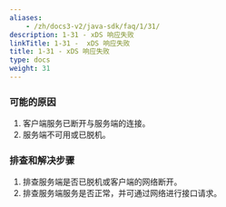 ```yaml
---
aliases:
    - /zh/docs3-v2/java-sdk/faq/1/31/
description: 1-31 - xDS 响应失败
linkTitle: 1-31 -  xDS 响应失败
title: 1-31 - xDS 响应失败
type: docs
weight: 31
---
```



### 可能的原因

1. 客户端服务已断开与服务端的连接。
2. 服务端不可用或已脱机。

### 排查和解决步骤

1. 排查服务端是否已脱机或客户端的网络断开。
2. 排查服务端服务是否正常，并可通过网络进行接口请求。